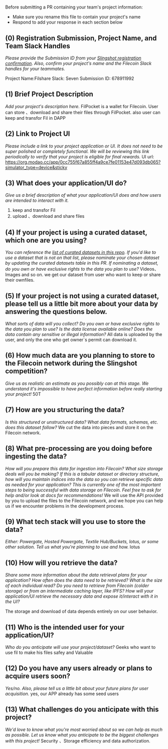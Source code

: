 # <FilPocket>

Before submitting a PR containing your team's project information:
- Make sure you rename this file to contain your project's name
- Respond to add your response in each section below

## (0) Registration Submission, Project Name, and Team Slack Handles

*Please provide the Submission ID from your [Slingshot registration confirmation](https://slingshot.filecoin.io/register-now).  Also, confirm your project's name and the Filecoin Slack handles for your teammates.*

Project Name:Filshare
Slack: Seven
Submission ID: 678911992

## (1) Brief Project Description

*Add your project's description here.*
FilPocket is a wallet for Filecoin. 
User can store 、download and share their files through FilPocket. also user can keep and transfor Fil in DAPP


## (2) Link to Project UI

*Please include a link to your project application or UI. It does not need to be super polished or completely functional. We will be reviewing this link periodically to verify that your project is eligible for final rewards.*
UI url: https://org.modao.cc/app/0cc755f67a855ff4a9ce7fe01153e47d093db065?simulator_type=device&sticky

## (3) What does your application/UI do?

*Give us a brief description of what your application/UI does and how users are intended to interact with it.*
1. keep and transfor Fil
2. upload 、download and share files


## (4) If your project is using a curated dataset, which one are you using?

*You can reference the [list of curated datasets in this repo](https://github.com/filecoin-project/slingshot/blob/master/datasets.md). If you'd like to use a dataset that is not on that list, please nominate your chosen dataset by updating the curated datasets table in this PR. If nominating a dataset, do you own or have exclusive rights to the data you plan to use?*
Videos、Images and so on. we get our dataset from user who want to keep or share their ownfiles. 

## (5) If your project is not using a curated dataset, please tell us a little bit more about your data by answering the questions below.

*What sorts of data will you collect? Do you own or have exclusive rights to the data you plan to use? Is the data license available online? Does the data contain any sensitive or illegal information?*
All data is uploaded by the user, and only the one who get owner`s permit can download it.

## (6) How much data are you planning to store to the Filecoin network during the Slingshot competition?

*Give us as realistic an estimate as you possibly can at this stage. We understand it's impossible to have perfect information before really starting your project!*
50T

## (7) How are you structuring the data?

*Is this structured or unstructured data? What data formats, schemas, etc. does this dataset follow?*
We cut the data into pieces and store it on the Filecoin network.

## (8) What pre-processing are you doing before ingesting the data?

*How will you prepare this data for ingestion into Filecoin? What size storage deals will you be making? If this is a tabular dataset or directory structure, how will you maintain indices into the data so you can retrieve specific data as needed for your application? This is currently one of the most important steps to being successful with data storage on Filecoin. Feel free to ask for help and/or look at docs for recommendations!*
We will use the API provided by you to upload the files to the Filecoin network, and we hope you can help us if we encounter problems in the development process.


## (9)  What tech stack will you use to store the data?

*Either: Powergate, Hosted Powergate, Textile Hub/Buckets, lotus, or some other solution. Tell us what you're planning to use and how.*
lotus

## (10) How will you retrieve the data?

*Share some more information about the data retrieval plans for your application? How often does the data need to be retrieved? What is the size of each individual read? Do you need to retrieve from Filecoin (colder storage) or from an intermediate caching layer, like IPFS? How will your application/UI retrieve the necessary data and expose it/interact with it in the UI?*


The storage and download of data depends entirely on our user behavior.

## (11) Who is the intended user for your application/UI?

*Who do you anticipate will use your project/dataset?*
Geeks who want to use fil to make his files safey and Valuable

## (12) Do you have any users already or plans to acquire users soon?

*Yes/no. Also, please tell us a little bit about your future plans for user acquisition.*
yes, our APP already has some seed users

## (13) What challenges do you anticipate with this project?

*We'd love to know what you're most worried about so we can help as much as possible. Let us know what you anticipate to be the biggest challenges with this project!*
Security 、Storage efficiency and data authorization.